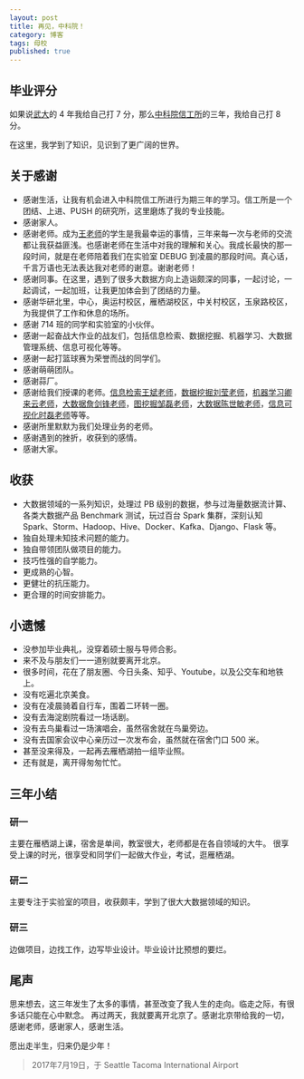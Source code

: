 ```yaml
---
layout: post
title: 再见，中科院！
category: 博客
tags: 母校
published: true
---
```


## 毕业评分
如果说[武大](www.whu.edu.cn)的 4 年我给自己打 7 分，那么[中科院信工所](www.iie.ac.cn)的三年，我给自己打 8 分。

在这里，我学到了知识，见识到了更广阔的世界。

## 关于感谢
* 感谢生活，让我有机会进入中科院信工所进行为期三年的学习。信工所是一个团结、上进、PUSH 的研究所，这里磨炼了我的专业技能。
* 感谢家人。
* 感谢老师。成为[王老师](http://people.ucas.ac.cn/~0022365)的学生是我最幸运的事情，三年来每一次与老师的交流都让我获益匪浅。也感谢老师在生活中对我的理解和关心。我成长最快的那一段时间，就是在老师陪着我们在实验室 DEBUG 到凌晨的那段时间。真心话，千言万语也无法表达我对老师的谢意。谢谢老师！
* 感谢同事。在这里，遇到了很多大数据方向上造诣颇深的同事，一起讨论，一起调试，一起加班，让我更加体会到了团结的力量。
* 感谢华研北里，中心，奥运村校区，雁栖湖校区，中关村校区，玉泉路校区，为我提供了工作和休息的场所。
* 感谢 714 班的同学和实验室的小伙伴。
* 感谢一起奋战大作业的战友们，包括信息检索、数据挖掘、机器学习、大数据管理系统、信息可视化等等。
* 感谢一起打篮球赛为荣誉而战的同学们。
* 感谢萌萌团队。
* 感谢蒜厂。
* 感谢给我们授课的老师。[信息检索王斌老师](http://people.ucas.ac.cn/~wangbin)，[数据挖掘刘莹老师](http://people.ucas.ac.cn/~yingliu)，[机器学习卿来云老师](http://people.ucas.ac.cn/~lyqing)，[大数据詹剑锋老师](http://people.ucas.ac.cn/~zjf)，[图挖掘邹磊老师](http://www.icst.pku.edu.cn/intro/leizou/cn/index.html)，[大数据陈世敏老师](http://people.ucas.ac.cn/~0032525)，[信息可视化时磊老师](http://people.ucas.ac.cn/~shil)等等。
* 感谢所里默默为我们处理业务的老师。
* 感谢遇到的挫折，收获到的感情。
* 感谢大家。

## 收获
* 大数据领域的一系列知识，处理过 PB 级别的数据，参与过海量数据流计算、各类大数据产品 Benchmark 测试，玩过百台 Spark 集群，深刻认知 Spark、Storm、Hadoop、Hive、Docker、Kafka、Django、Flask 等。
* 独自处理未知技术问题的能力。
* 独自带领团队做项目的能力。
* 技巧性强的自学能力。
* 更成熟的心智。
* 更健壮的抗压能力。
* 更合理的时间安排能力。

## 小遗憾
* 没参加毕业典礼，没穿着硕士服与导师合影。
* 来不及与朋友们一一道别就要离开北京。
* 很多时间，花在了朋友圈、今日头条、知乎、Youtube，以及公交车和地铁上。
* 没有吃遍北京美食。
* 没有在凌晨骑着自行车，围着二环转一圈。
* 没有去海淀剧院看过一场话剧。
* 没有去鸟巢看过一场演唱会，虽然宿舍就在鸟巢旁边。
* 没有去国家会议中心亲历过一次发布会，虽然就在宿舍门口 500 米。
* 甚至没来得及，一起再去雁栖湖拍一组毕业照。
* 还有就是，离开得匆匆忙忙。

## 三年小结
### 研一
主要在雁栖湖上课，宿舍是单间，教室很大，老师都是在各自领域的大牛。
很享受上课的时光，很享受和同学们一起做大作业，考试，逛雁栖湖。

### 研二
主要专注于实验室的项目，收获颇丰，学到了很大大数据领域的知识。

### 研三
边做项目，边找工作，边写毕业设计。毕业设计比预想的要烂。

## 尾声
思来想去，这三年发生了太多的事情，甚至改变了我人生的走向。临走之际，有很多话只能在心中默念。
再过两天，我就要离开北京了。感谢北京带给我的一切，感谢老师，感谢家人，感谢生活。

愿出走半生，归来仍是少年！

> 2017年7月19日，于 Seattle Tacoma International Airport
